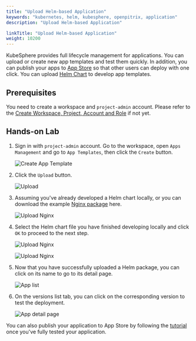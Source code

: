 ```yaml
---
title: "Upload Helm-based Application"
keywords: "kubernetes, helm, kubesphere, openpitrix, application"
description: "Upload Helm-based Application"

linkTitle: "Upload Helm-based Application"
weight: 10200
---
```


KubeSphere provides full lifecycle management for applications. You can upload or create new app templates and test them quickly. In addition, you can publish your apps to [App Store](../../application-store/) so that other users can deploy with one click. You can upload [Helm Chart](https://helm.sh/) to develop app templates.

## Prerequisites

You need to create a workspace and `project-admin` account. Please refer to the [Create Workspace, Project, Account and Role](../../quick-start/create-workspace-and-project/) if not yet.

## Hands-on Lab

1. Sign in with `project-admin` account. Go to the workspace, open `Apps Management` and go to `App Templates`, then click the `Create` button.

    ![Create App Template](/images/application-templates/create-app.png)

2. Click the `Upload` button.

    ![Upload](/images/application-templates/upload-app1.png)

3. Assuming you've already developed a Helm chart locally, or you can download the example [Nginx package](/files/application-templates/nginx-0.1.0.tgz) here.

    ![Upload Nginx](/images/application-templates/upload-app2.png)

4. Select the Helm chart file you have finished developing locally and click `OK` to proceed to the next step.

    ![Upload Nginx](/images/application-templates/upload-app3.png)

    ![Upload Nginx](/images/application-templates/upload-app4.png)

5. Now that you have successfully uploaded a Helm package, you can click on its name to go to its detail page.

    ![App list](/images/application-templates/app-list.png)

6. On the versions list tab, you can click on the corresponding version to test the deployment.

    ![App detail page](/images/application-templates/app-detail-test-deploy.png)

You can also publish your application to App Store by following the [tutorial](../../application-store/app-lifecycle-management/) once you've fully tested your application.
